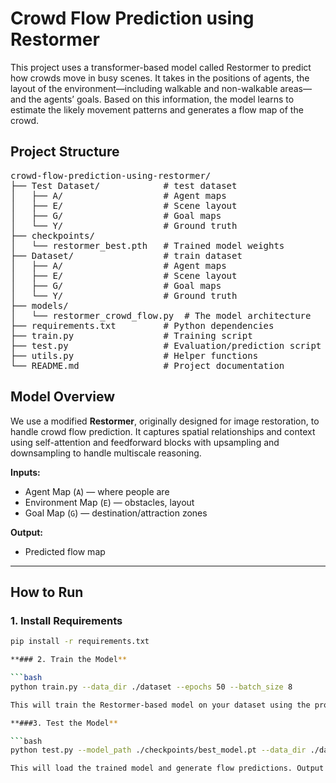 # Crowd Flow Prediction using Restormer
This project uses a transformer-based model called Restormer to predict how crowds move in busy scenes. It takes in the positions of agents, the layout of the environment—including walkable and non-walkable areas—and the agents’ goals. Based on this information, the model learns to estimate the likely movement patterns and generates a flow map of the crowd.

## Project Structure
<pre lang="md">
crowd-flow-prediction-using-restormer/
├── Test Dataset/            # test dataset
│   ├── A/                   # Agent maps
│   ├── E/                   # Scene layout
│   ├── G/                   # Goal maps
│   └── Y/                   # Ground truth
├── checkpoints/
│   └── restormer_best.pth   # Trained model weights
├── Dataset/                 # train dataset
│   ├── A/                   # Agent maps
│   ├── E/                   # Scene layout
│   ├── G/                   # Goal maps
│   └── Y/                   # Ground truth
├── models/
│   └── restormer_crowd_flow.py  # The model architecture
├── requirements.txt         # Python dependencies
├── train.py                 # Training script
├── test.py                  # Evaluation/prediction script
├── utils.py                 # Helper functions
└── README.md                # Project documentation
</pre>

## Model Overview

We use a modified **Restormer**, originally designed for image restoration, to handle crowd flow prediction. It captures spatial relationships and context using self-attention and feedforward blocks with upsampling and downsampling to handle multiscale reasoning.

**Inputs:**
- Agent Map (`A`) — where people are
- Environment Map (`E`) — obstacles, layout
- Goal Map (`G`) — destination/attraction zones

**Output:**
- Predicted flow map

---

## How to Run

### 1. Install Requirements

```bash
pip install -r requirements.txt

**### 2. Train the Model**

```bash
python train.py --data_dir ./dataset --epochs 50 --batch_size 8

This will train the Restormer-based model on your dataset using the provided Agent, Environment, and Goal maps. Checkpoints will be saved to the checkpoints/ directory by default.

**###3. Test the Model**

```bash
python test.py --model_path ./checkpoints/best_model.pt --data_dir ./dataset

This will load the trained model and generate flow predictions. Output predictions will be saved to the predictions/ folder inside the working directory.



